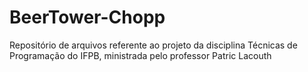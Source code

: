 # BeerTower-Chopp
Repositório de arquivos referente ao projeto da disciplina Técnicas de Programação do IFPB, ministrada pelo professor Patric Lacouth
